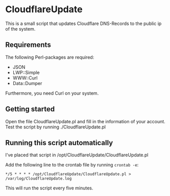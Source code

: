 # CloudflareUpdate
This is a small script that updates Cloudflare DNS-Records to the public ip of the system.

## Requirements
The following Perl-packages are required:
* JSON
* LWP::Simple
* WWW::Curl
* Data::Dumper

Furthermore, you need Curl on your system.

## Getting started
Open the file CloudflareUpdate.pl and fill in the information of your account.
Test the script by running ./CloudflareUpdate.pl

## Running this script automatically

I've placed that script in /opt/CloudflareUpdate/CloudflareUpdate.pl

Add the following line to the crontab file by running `crontab -e`:
```
*/5 * * * * /opt/CloudflareUpdate/CloudflareUpdate.pl > /var/log/CloudflareUpdate.log
```

This will run the script every five minutes.
